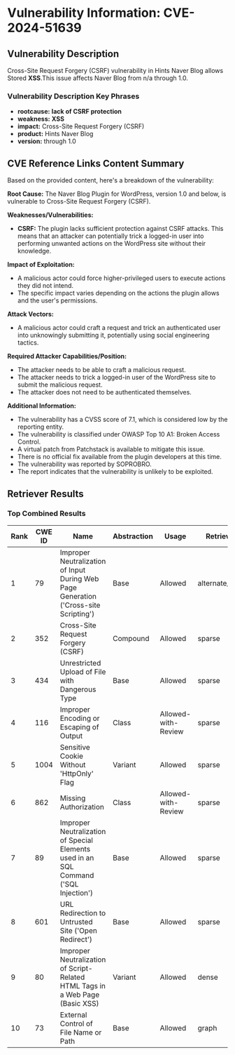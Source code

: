 # Vulnerability Information: CVE-2024-51639

## Vulnerability Description
Cross-Site Request Forgery (CSRF) vulnerability in Hints Naver Blog allows Stored **XSS**.This issue affects Naver Blog from n/a through 1.0.

### Vulnerability Description Key Phrases
- **rootcause:** **lack of CSRF protection**
- **weakness:** **XSS**
- **impact:** Cross-Site Request Forgery (CSRF)
- **product:** Hints Naver Blog
- **version:** through 1.0

## CVE Reference Links Content Summary
Based on the provided content, here's a breakdown of the vulnerability:

**Root Cause:** The Naver Blog Plugin for WordPress, version 1.0 and below, is vulnerable to Cross-Site Request Forgery (CSRF).

**Weaknesses/Vulnerabilities:**
*   **CSRF:** The plugin lacks sufficient protection against CSRF attacks. This means that an attacker can potentially trick a logged-in user into performing unwanted actions on the WordPress site without their knowledge.

**Impact of Exploitation:**
*   A malicious actor could force higher-privileged users to execute actions they did not intend.
*   The specific impact varies depending on the actions the plugin allows and the user's permissions.

**Attack Vectors:**
*   A malicious actor could craft a request and trick an authenticated user into unknowingly submitting it, potentially using social engineering tactics.

**Required Attacker Capabilities/Position:**
*   The attacker needs to be able to craft a malicious request.
*   The attacker needs to trick a logged-in user of the WordPress site to submit the malicious request.
*   The attacker does not need to be authenticated themselves.

**Additional Information:**
*   The vulnerability has a CVSS score of 7.1, which is considered low by the reporting entity.
*   The vulnerability is classified under OWASP Top 10 A1: Broken Access Control.
*   A virtual patch from Patchstack is available to mitigate this issue.
*   There is no official fix available from the plugin developers at this time.
*   The vulnerability was reported by SOPROBRO.
*   The report indicates that the vulnerability is unlikely to be exploited.

## Retriever Results

### Top Combined Results

| Rank | CWE ID | Name | Abstraction | Usage  | Retrievers | Individual Scores |
|------|--------|------|-------------|-------|------------|-------------------|
| 1 | 79 | Improper Neutralization of Input During Web Page Generation ('Cross-site Scripting') | Base | Allowed | alternate_terms | 1.000 |
| 2 | 352 | Cross-Site Request Forgery (CSRF) | Compound | Allowed | sparse | 0.226 |
| 3 | 434 | Unrestricted Upload of File with Dangerous Type | Base | Allowed | sparse | 0.159 |
| 4 | 116 | Improper Encoding or Escaping of Output | Class | Allowed-with-Review | sparse | 0.155 |
| 5 | 1004 | Sensitive Cookie Without 'HttpOnly' Flag | Variant | Allowed | sparse | 0.151 |
| 6 | 862 | Missing Authorization | Class | Allowed-with-Review | sparse | 0.148 |
| 7 | 89 | Improper Neutralization of Special Elements used in an SQL Command ('SQL Injection') | Base | Allowed | sparse | 0.147 |
| 8 | 601 | URL Redirection to Untrusted Site ('Open Redirect') | Base | Allowed | sparse | 0.137 |
| 9 | 80 | Improper Neutralization of Script-Related HTML Tags in a Web Page (Basic XSS) | Variant | Allowed | dense | 0.554 |
| 10 | 73 | External Control of File Name or Path | Base | Allowed | graph | 0.002 |

